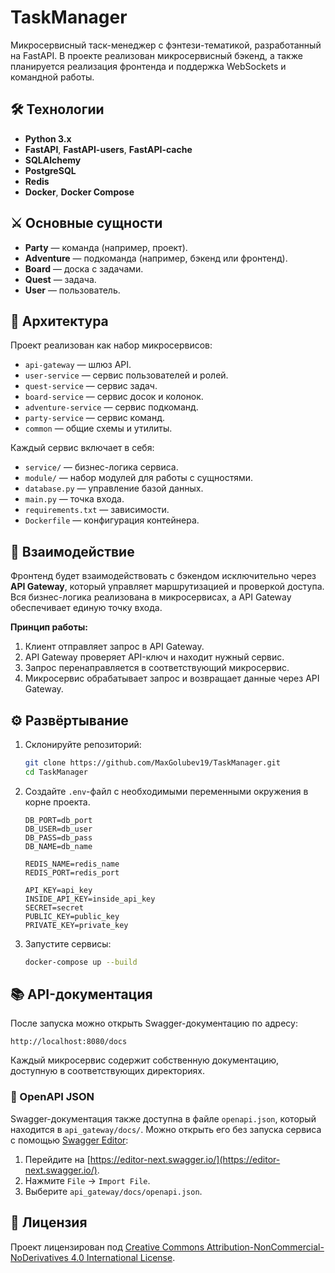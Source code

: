 # TaskManager

Микросервисный таск-менеджер с фэнтези-тематикой, разработанный на FastAPI. В проекте реализован микросервисный бэкенд, а также планируется реализация фронтенда и поддержка WebSockets и командной работы.

## 🛠 Технологии
- **Python 3.x**
- **FastAPI**, **FastAPI-users**, **FastAPI-cache**
- **SQLAlchemy**
- **PostgreSQL**
- **Redis**
- **Docker**, **Docker Compose**

## ⚔️ Основные сущности
- **Party** — команда (например, проект).
- **Adventure** — подкоманда (например, бэкенд или фронтенд).
- **Board** — доска с задачами.
- **Quest** — задача.
- **User** — пользователь.

## 🏰 Архитектура
Проект реализован как набор микросервисов:
- `api-gateway` — шлюз API.
- `user-service` — сервис пользователей и ролей.
- `quest-service` — сервис задач.
- `board-service` — сервис досок и колонок.
- `adventure-service` — сервис подкоманд.
- `party-service` — сервис команд.
- `common` — общие схемы и утилиты.

Каждый сервис включает в себя:
- `service/` — бизнес-логика сервиса.
- `module/` — набор модулей для работы с сущностями.
- `database.py` — управление базой данных.
- `main.py` — точка входа.
- `requirements.txt` — зависимости.
- `Dockerfile` — конфигурация контейнера.

## 🔗 Взаимодействие
Фронтенд будет взаимодействовать с бэкендом исключительно через **API Gateway**, который управляет маршрутизацией и проверкой доступа. Вся бизнес-логика реализована в микросервисах, а API Gateway обеспечивает единую точку входа.

**Принцип работы:**
1. Клиент отправляет запрос в API Gateway.
2. API Gateway проверяет API-ключ и находит нужный сервис.
3. Запрос перенаправляется в соответствующий микросервис.
4. Микросервис обрабатывает запрос и возвращает данные через API Gateway.

## ⚙️ Развёртывание
1. Склонируйте репозиторий:
   ```sh
   git clone https://github.com/MaxGolubev19/TaskManager.git
   cd TaskManager
   ```
2. Создайте `.env`-файл с необходимыми переменными окружения в корне проекта.
   ```
   DB_PORT=db_port
   DB_USER=db_user
   DB_PASS=db_pass
   DB_NAME=db_name
   
   REDIS_NAME=redis_name
   REDIS_PORT=redis_port
   
   API_KEY=api_key
   INSIDE_API_KEY=inside_api_key
   SECRET=secret
   PUBLIC_KEY=public_key
   PRIVATE_KEY=private_key
   ```
3. Запустите сервисы:
   ```sh
   docker-compose up --build
   ```

## 📚 API-документация
После запуска можно открыть Swagger-документацию по адресу:
```
http://localhost:8080/docs
```

Каждый микросервис содержит собственную документацию, доступную в соответствующих директориях.

### 📄 OpenAPI JSON
Swagger-документация также доступна в файле `openapi.json`, который находится в `api_gateway/docs/`. Можно открыть его без запуска сервиса с помощью [Swagger Editor](https://editor-next.swagger.io/):
1. Перейдите на [https://editor-next.swagger.io/](https://editor-next.swagger.io/).
2. Нажмите `File` → `Import File`.
3. Выберите `api_gateway/docs/openapi.json`.

## 📜 Лицензия
Проект лицензирован под [Creative Commons Attribution-NonCommercial-NoDerivatives 4.0 International License](http://creativecommons.org/licenses/by-nc-nd/4.0/).
